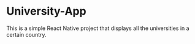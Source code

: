 # University-App
This is a simple React Native project that displays all the universities in a certain country.
